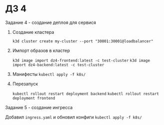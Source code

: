 # ДЗ 4

Задание 4 - создание деплоя для сервися

1. Создание кластера

    `k3d cluster create my-cluster --port "30001:30001@loadbalancer"`

2. Импорт образов в кластер

    `k3d image import dz4-frontend:latest -c test-cluster`
    `k3d image import dz4-backend:latest -c test-cluster`
3. Манифесты
    `kubectl apply -f k8s/`

4. Перезапуск

    `kubectl rollout restart deployment backend`
    `kubectl rollout restart deployment frontend`

Задание 5 - создание ингресса

Добавил `ingress.yaml` и обновил конфиги `kubectl apply -f k8s/`
